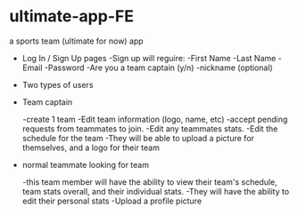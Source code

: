 # ultimate-app-FE
a sports team (ultimate for now) app
- Log In / Sign Up pages
   -Sign up will reguire:
      -First Name
      -Last Name
      -Email
      -Password
      -Are you a team captain (y/n)
      -nickname (optional)


- Two types of users


- Team captain

   -create 1 team
   -Edit team information (logo, name, etc)
   -accept pending requests from teammates to join.
   -Edit any teammates stats.
   -Edit the schedule for the team
   -They will be able to upload a picture for themselves, and a logo for their team
   
- normal teammate looking for team

   -this team member will have the ability to view their team's schedule, team stats overall, and their individual stats. 
   -They will have the ability to edit their personal stats
   -Upload a profile picture
   
